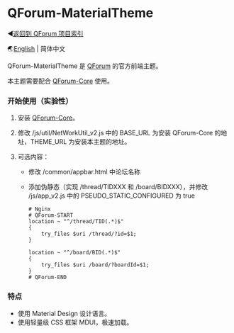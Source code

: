 # QForum-MaterialTheme

◀[返回到 QForum 项目索引](https://github.com/JackuXL/QForum)

🌏[English](https://github.com/JackuXL/QForum-MaterialTheme/) | 简体中文

QForum-MaterialTheme 是 [QForum](https://github.com/JackuXL/QForum) 的官方前端主题。

本主题需要配合 [QForum-Core](https://github.com/JackuXL/QForum-Core) 使用。

### 开始使用（实验性）

1. 安装  [QForum-Core](https://github.com/JackuXL/QForum-Core)。

2. 修改 /js/util/NetWorkUtil_v2.js 中的 BASE_URL 为安装 QForum-Core 的地址，THEME_URL 为安装本主题的地址。

3. 可选内容：

   - 修改 /common/appbar.html 中论坛名称

   - 添加伪静态（实现 /thread/TIDXXX 和 /board/BIDXXX），并修改 /js/app_v2.js 中的 PSEUDO_STATIC_CONFIGURED 为 true

     ```nginx
     # Nginx
     # QForum-START
     location ~ "^/thread/TID(.*)$" 
     {
         try_files $uri /thread/?id=$1;
     }
     
     location ~ "^/board/BID(.*)$" 
     {
         try_files $uri /board/?boardId=$1;
     }
     # QForum-END
     ```

### 特点

- 使用 Material Design 设计语言。
- 使用轻量级 CSS 框架 MDUI，极速加载。
